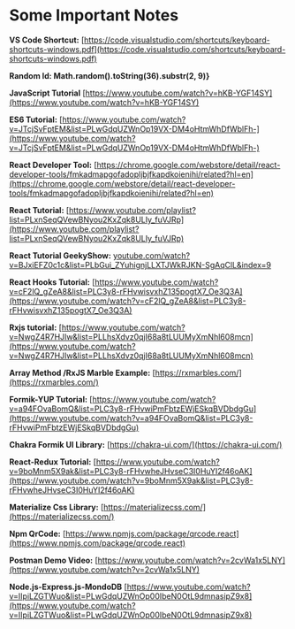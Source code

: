 # Some Important Notes


**VS Code Shortcut:**
[https://code.visualstudio.com/shortcuts/keyboard-shortcuts-windows.pdf](https://code.visualstudio.com/shortcuts/keyboard-shortcuts-windows.pdf)


**Random Id: Math.random().toString(36).substr(2, 9)}**


**JavaScript Tutorial**
[https://www.youtube.com/watch?v=hKB-YGF14SY](https://www.youtube.com/watch?v=hKB-YGF14SY)


**ES6 Tutorial:**
[https://www.youtube.com/watch?v=JTcjSvFptEM&list=PLwGdqUZWnOp19VX-DM4oHtmWhDfWblFh-](https://www.youtube.com/watch?v=JTcjSvFptEM&list=PLwGdqUZWnOp19VX-DM4oHtmWhDfWblFh-)


**React Developer Tool:** 
[https://chrome.google.com/webstore/detail/react-developer-tools/fmkadmapgofadopljbjfkapdkoienihi/related?hl=en](https://chrome.google.com/webstore/detail/react-developer-tools/fmkadmapgofadopljbjfkapdkoienihi/related?hl=en)


**React Tutorial:**
[https://www.youtube.com/playlist?list=PLxnSeqQVewBNyou2KxZqk8ULIy_fuVJRp](https://www.youtube.com/playlist?list=PLxnSeqQVewBNyou2KxZqk8ULIy_fuVJRp)


**React Tutorial GeekyShow:**
[youtube.com/watch?v=BJxiEFZ0c1c&list=PLbGui_ZYuhignjLLXTJWkRJKN-SgAqClL&index=9](youtube.com/watch?v=BJxiEFZ0c1c&list=PLbGui_ZYuhignjLLXTJWkRJKN-SgAqClL&index=9)


**React Hooks Tutorial:** 
[https://www.youtube.com/watch?v=cF2lQ_gZeA8&list=PLC3y8-rFHvwisvxhZ135pogtX7_Oe3Q3A](https://www.youtube.com/watch?v=cF2lQ_gZeA8&list=PLC3y8-rFHvwisvxhZ135pogtX7_Oe3Q3A)


**Rxjs tutorial:**
[https://www.youtube.com/watch?v=NwgZ4R7HJIw&list=PLLhsXdvz0qjI68a8tLUUMyXmNhl608mcn](https://www.youtube.com/watch?v=NwgZ4R7HJIw&list=PLLhsXdvz0qjI68a8tLUUMyXmNhl608mcn)


**Array Method /RxJS Marble Example:**
[https://rxmarbles.com/](https://rxmarbles.com/)


**Formik-YUP Tutorial:**
[https://www.youtube.com/watch?v=a94FOvaBomQ&list=PLC3y8-rFHvwiPmFbtzEWjESkqBVDbdgGu](https://www.youtube.com/watch?v=a94FOvaBomQ&list=PLC3y8-rFHvwiPmFbtzEWjESkqBVDbdgGu)


**Chakra Formik UI Library:**
[https://chakra-ui.com/](https://chakra-ui.com/)


**React-Redux Tutorial:**
[https://www.youtube.com/watch?v=9boMnm5X9ak&list=PLC3y8-rFHvwheJHvseC3I0HuYI2f46oAK](https://www.youtube.com/watch?v=9boMnm5X9ak&list=PLC3y8-rFHvwheJHvseC3I0HuYI2f46oAK)

**Materialize Css Library:**
[https://materializecss.com/](https://materializecss.com/)

**Npm QrCode:**
[https://www.npmjs.com/package/qrcode.react](https://www.npmjs.com/package/qrcode.react)


**Postman Demo Video:**
[https://www.youtube.com/watch?v=2cvWa1x5LNY](https://www.youtube.com/watch?v=2cvWa1x5LNY)


**Node.js-Express.js-MondoDB**
[https://www.youtube.com/watch?v=IIpiLZGTWuo&list=PLwGdqUZWnOp00IbeN0OtL9dmnasipZ9x8](https://www.youtube.com/watch?v=IIpiLZGTWuo&list=PLwGdqUZWnOp00IbeN0OtL9dmnasipZ9x8)